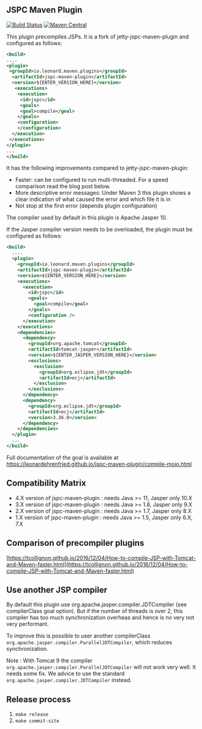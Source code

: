 ## JSPC Maven Plugin

[![Build Status](https://travis-ci.org/leonardehrenfried/jspc-maven-plugin.svg?branch=master)](https://travis-ci.org/leonardehrenfried/jspc-maven-plugin)
[![Maven Central](https://img.shields.io/maven-central/v/io.leonard.maven.plugins/jspc-maven-plugin.svg)](http://search.maven.org/#search%7Cgav%7C1%7Cg%3A%22io.leonard.maven.plugins%22%20AND%20a%3A%22jspc-maven-plugin%22)

This plugin precompiles JSPs. It is a fork of jetty-jspc-maven-plugin and configured as follows:

```xml
<build>
....
<plugin>
 <groupId>io.leonard.maven.plugins</groupId>
  <artifactId>jspc-maven-plugin</artifactId>
  <version>${ENTER_VERSION_HERE}</version>
   <executions>
    <execution>
     <id>jspc</id>
     <goals>
     <goal>compile</goal>
    </goals>
    <configuration>
    </configuration>
  </execution>
 </executions>
</plugin>
...
</build>
```

It has the following improvements compared to jetty-jspc-maven-plugin:

* Faster: can be configured to run multi-threaded. For a speed comparison read the blog post below.
* More descriptive error messages: Under Maven 3 this plugin shows a clear indication of what caused the error and which file it is in
* Not stop at the first error (depends plugin configuration)

The compiler used by default in this plugin is Apache Jasper 10.

If the Jasper compiler version needs to be overloaded, the plugin must be configured as follows:

```xml
<build>
  ....
  <plugin>
    <groupId>io.leonard.maven.plugins</groupId>
    <artifactId>jspc-maven-plugin</artifactId>
    <version>${ENTER_VERSION_HERE}</version>
    <executions>
      <execution>
        <id>jspc</id>
        <goals>
          <goal>compile</goal>
        </goals>
        <configuration />
      </execution>
    </executions>
    <dependencies>
      <dependency>
        <groupId>org.apache.tomcat</groupId>
        <artifactId>tomcat-jasper</artifactId>
        <version>${ENTER_JASPER_VERSION_HERE}</version>
        <exclusions>
          <exclusion>
            <groupId>org.eclipse.jdt</groupId>
            <artifactId>ecj</artifactId>
          </exclusion>
        </exclusions>
      </dependency>
      <dependency>
        <groupId>org.eclipse.jdt</groupId>
        <artifactId>ecj</artifactId>
        <version>3.36.0</version>
      </dependency>
    </dependencies>
  </plugin>
  ...
</build>
```

Full documentation of the goal is available at https://leonardehrenfried.github.io/jspc-maven-plugin/compile-mojo.html

## Compatibility Matrix

* 4.X version of jspc-maven-plugin : needs Java >= 11, Jasper only 10.X
* 3.X version of jspc-maven-plugin : needs Java >= 1.8, Jasper only 9.X
* 2.X version of jspc-maven-plugin : needs Java >= 1.7, Jasper only 8.X
* 1.X version of jspc-maven-plugin : needs Java >= 1.5, Jasper only 6.X, 7.X

## Comparison of precompiler plugins

[https://tcollignon.github.io/2016/12/04/How-to-compile-JSP-with-Tomcat-and-Maven-faster.html](https://tcollignon.github.io/2016/12/04/How-to-compile-JSP-with-Tomcat-and-Maven-faster.html)

## Use another JSP compiler

By default this plugin use org.apache.jasper.compiler.JDTCompiler (see compilerClass goal option). But if the number of threads is over 2,
this compiler has too much synchronization overheas and hence is no very not very performant.

To improve this is possible to user another compilerClass `org.apache.jasper.compiler.ParallelJDTCompiler`, which reduces synchronization.

Note : With Tomcat 9 the compiler `org.apache.jasper.compiler.ParallelJDTCompiler` will not work very well. It needs some fix.
We advice to use the standard `org.apache.jasper.compiler.JDTCompiler` instead.

## Release process

1. `make release`
1. `make commit-site`

